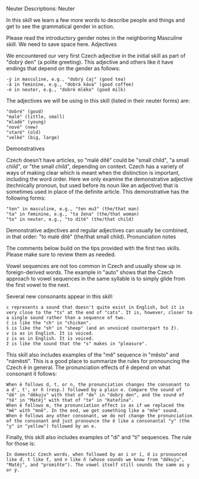 Neuter
Descriptions: Neuter

In this skill we learn a few more words to describe people and things and get to see the grammatical gender in action.

Please read the introductory gender notes in the neighboring Masculine skill. We need to save space here.
Adjectives

We encountered our very first Czech adjective in the initial skill as part of "dobrý den" (a polite greeting). This adjective and others like it have endings that depend on the gender as follows:

    -ý in masculine, e.g., "dobrý čaj" (good tea)
    -á in feminine, e.g., "dobrá káva" (good coffee)
    -é in neuter, e.g., "dobré mléko" (good milk)

The adjectives we will be using in this skill (listed in their neuter forms) are:

    "dobré" (good)
    "malé" (little, small)
    "mladé" (young)
    "nové" (new)
    "staré" (old)
    "velké" (big, large)

Demonstratives

Czech doesn't have articles, so "malé dítě" could be "small child", "a small child", or "the small child", depending on context. Czech has a variety of ways of making clear which is meant when the distinction is important, including the word order. Here we only examine the demonstrative adjective (technically pronoun, but used before its noun like an adjective) that is sometimes used in place of the definite article. This demonstrative has the following forms:

    "ten" in masculine, e.g., "ten muž" (the/that man)
    "ta" in feminine, e.g., "ta žena" (the/that woman)
    "to" in neuter, e.g., "to dítě" (the/that child)

Demonstrative adjectives and regular adjectives can usually be combined, in that order: "to malé dítě" (the/that small child).
Pronunciation notes

The comments below build on the tips provided with the first two skills. Please make sure to review them as needed.

Vowel sequences are not too common in Czech and usually show up in foreign-derived words. The example in "auto" shows that the Czech approach to vowel sequences in the same syllable is to simply glide from the first vowel to the next.

Several new consonants appear in this skill:

    c represents a sound that doesn't quite exist in English, but it is very close to the "ts" at the end of "cats". It is, however, closer to a single sound rather than a sequence of two.
    č is like the "ch" in "chicken".
    š is like the "sh" in "sheep" (and an unvoiced counterpart to ž).
    v is as in English. It is voiced.
    z is as in English. It is voiced.
    ž is like the sound that the "s" makes in "pleasure".

This skill also includes examples of the "mě" sequence in "město" and "náměstí". This is a good place to summarize the rules for pronouncing the Czech ě in general. The pronunciation effects of ě depend on what consonant it follows:

    When ě follows d, t, or n, the pronunciation changes the consonant to a d', t', or ň (resp.) followed by a plain e. Compare the sound of "dě" in "děkuju" with that of "de" in "dobrý den", and the sound of "tě" in "Matěj" with that of "te" in "Kateřina".
    When ě follows m, the pronunciation effect is as if we replaced the "mě" with "mně". In the end, we get something like a "mñe" sound.
    When ě follows any other consonant, we do not change the pronunciation of the consonant and just pronounce the ě like a consonantal "y" (the "y" in "yellow") followed by an e.

Finally, this skill also includes examples of "dí" and "tí" sequences. The rule for those is:

    In domestic Czech words, when followed by an i or í, d is pronounced like ď, t like ť, and n like ň (whose sounds we know from "děkuju", "Matěj", and "promiňte"). The vowel itself still sounds the same as y or ý.
